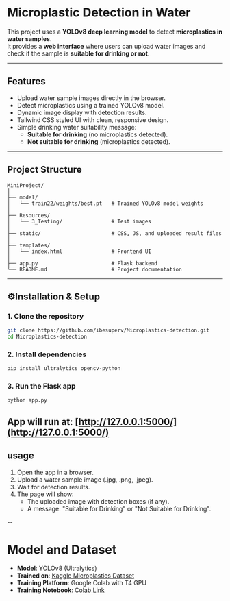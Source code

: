 #  Microplastic Detection in Water

This project uses a **YOLOv8 deep learning model** to detect **microplastics in water samples**.  
It provides a **web interface** where users can upload water images and check if the sample is **suitable for drinking or not**.

---

##  Features
- Upload water sample images directly in the browser.
- Detect microplastics using a trained YOLOv8 model.
- Dynamic image display with detection results.
- Tailwind CSS styled UI with clean, responsive design.
- Simple drinking water suitability message:
  -  **Suitable for drinking** (no microplastics detected).
  -  **Not suitable for drinking** (microplastics detected).

---

## Project Structure
```
MiniProject/
│
├── model/
│   └── train22/weights/best.pt   # Trained YOLOv8 model weights
│
├── Resources/
│   └── 3_Testing/                # Test images
│
├── static/                       # CSS, JS, and uploaded result files
│
├── templates/
│   └── index.html                # Frontend UI
│
├── app.py                        # Flask backend
└── README.md                     # Project documentation
```

---

## ⚙Installation & Setup

### 1. Clone the repository
```bash
git clone https://github.com/ibesuperv/Microplastics-detection.git
cd Microplastics-detection
```
### 2. Install dependencies
```bash
pip install ultralytics opencv-python
```

### 3. Run the Flask app
```bash
python app.py
```
App will run at: [http://127.0.0.1:5000/](http://127.0.0.1:5000/)
--
## usage
1. Open the app in a browser.
2. Upload a water sample image (.jpg, .png, .jpeg).
3. Wait for detection results.
4. The page will show:
   - The uploaded image with detection boxes (if any).
   - A message: "Suitable for Drinking" or "Not Suitable for Drinking".

--
# Model and Dataset
- **Model**: YOLOv8 (Ultralytics)  
- **Trained on**: [Kaggle Microplastics Dataset](https://www.kaggle.com/datasets/imtkaggleteam/microplastic-dataset-for-computer-vision)  
- **Training Platform**: Google Colab with T4 GPU  
- **Training Notebook**: [Colab Link](https://colab.research.google.com/drive/14T0IYoGNf2OMkdKJrqLzFoNt4M1gppRF?usp=sharing)  

